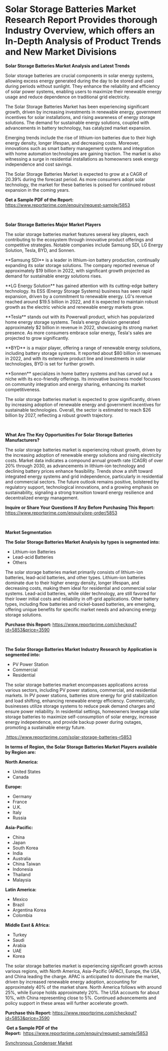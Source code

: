 <p><h1>Solar Storage Batteries Market Research Report Provides thorough Industry Overview, which offers an In-Depth Analysis of Product Trends and New Market Divisions</h1></p><p><strong>Solar Storage Batteries Market Analysis and Latest Trends</strong></p>
<p><p>Solar storage batteries are crucial components in solar energy systems, allowing excess energy generated during the day to be stored and used during periods without sunlight. They enhance the reliability and efficiency of solar power systems, enabling users to maximize their renewable energy usage and reduce dependence on traditional grid electricity.</p><p>The Solar Storage Batteries Market has been experiencing significant growth, driven by increasing investments in renewable energy, government incentives for solar installations, and rising awareness of energy storage solutions. The demand for sustainable energy solutions, coupled with advancements in battery technology, has catalyzed market expansion. </p><p>Emerging trends include the rise of lithium-ion batteries due to their high energy density, longer lifespan, and decreasing costs. Moreover, innovations such as smart battery management systems and integration with home automation technologies are gaining traction. The market is also witnessing a surge in residential installations as homeowners seek energy independence and cost savings.</p><p>The Solar Storage Batteries Market is expected to grow at a CAGR of 20.39% during the forecast period. As more consumers adopt solar technology, the market for these batteries is poised for continued robust expansion in the coming years.</p></p>
<p><strong>Get a Sample PDF of the Report:&nbsp;</strong> <a href="https://www.reportprime.com/enquiry/request-sample/5853?utm_campaign=3311&utm_medium=2&utm_source=Github&utm_content=ia&utm_term=19032025&utm_id=solar-storage-batteries">https://www.reportprime.com/enquiry/request-sample/5853</a></p>
<p>&nbsp;</p>
<p><strong>Solar Storage Batteries Major Market Players</strong></p>
<p><p>The solar storage batteries market features several key players, each contributing to the ecosystem through innovative product offerings and competitive strategies. Notable companies include Samsung SDI, LG Energy Solution, Tesla, BYD, and Sonnen.</p><p>**Samsung SDI** is a leader in lithium-ion battery production, continually expanding its solar storage solutions. The company reported revenue of approximately $19 billion in 2022, with significant growth projected as demand for sustainable energy solutions rises.</p><p>**LG Energy Solution** has gained attention with its cutting-edge battery technology. Its ESS (Energy Storage Systems) business has seen rapid expansion, driven by a commitment to renewable energy. LG's revenue reached around $19.5 billion in 2022, and it is expected to maintain robust growth as the electric vehicle and renewable energy markets grow.</p><p>**Tesla** stands out with its Powerwall product, which has popularized home energy storage systems. Tesla’s energy division generated approximately $2 billion in revenue in 2022, showcasing its strong market presence. As more consumers embrace solar energy, Tesla's sales are projected to grow significantly.</p><p>**BYD** is a major player, offering a range of renewable energy solutions, including battery storage systems. It reported about $80 billion in revenues in 2022, and with its extensive product line and investments in solar technologies, BYD is set for further growth.</p><p>**Sonnen** specializes in home battery systems and has carved out a niche with its eco-friendly offerings. Its innovative business model focuses on community integration and energy sharing, enhancing its market competitiveness.</p><p>The solar storage batteries market is expected to grow significantly, driven by increasing adoption of renewable energy and government incentives for sustainable technologies. Overall, the sector is estimated to reach $26 billion by 2027, reflecting a robust growth trajectory.</p></p>
<p>&nbsp;</p>
<p><strong>What Are The Key Opportunities For Solar Storage Batteries Manufacturers?</strong></p>
<p><p>The solar storage batteries market is experiencing robust growth, driven by the increasing adoption of renewable energy solutions and rising electricity costs. Market data indicates a compound annual growth rate (CAGR) of over 20% through 2030, as advancements in lithium-ion technology and declining battery prices enhance feasibility. Trends show a shift toward integrated energy systems and grid independence, particularly in residential and commercial sectors. The future outlook remains positive, bolstered by regulatory support, technological innovations, and a growing emphasis on sustainability, signaling a strong transition toward energy resilience and decentralized energy management.</p></p>
<p><strong>Inquire or Share Your Questions If Any Before Purchasing This Report:</strong> <a href="https://www.reportprime.com/enquiry/pre-order/5853?utm_campaign=3311&utm_medium=2&utm_source=Github&utm_content=ia&utm_term=19032025&utm_id=solar-storage-batteries">https://www.reportprime.com/enquiry/pre-order/5853</a></p>
<p>&nbsp;</p>
<p><strong>Market Segmentation</strong></p>
<p><strong>The Solar Storage Batteries Market Analysis by types is segmented into:</strong></p>
<p><ul><li>Lithium-ion Batteries</li><li>Lead-acid Batteries</li><li>Others</li></ul></p>
<p><p>The solar storage batteries market primarily consists of lithium-ion batteries, lead-acid batteries, and other types. Lithium-ion batteries dominate due to their higher energy density, longer lifespan, and decreasing costs, making them ideal for residential and commercial solar systems. Lead-acid batteries, while older technology, are still favored for their lower initial costs and reliability in off-grid applications. Other battery types, including flow batteries and nickel-based batteries, are emerging, offering unique benefits for specific market needs and advancing energy storage solutions.</p></p>
<p><strong>Purchase this Report:&nbsp;</strong><a href="https://www.reportprime.com/checkout?id=5853&price=3590&utm_campaign=3311&utm_medium=2&utm_source=Github&utm_content=ia&utm_term=19032025&utm_id=solar-storage-batteries">https://www.reportprime.com/checkout?id=5853&price=3590</a></p>
<p>&nbsp;</p>
<p><strong>The Solar Storage Batteries Market Industry Research by Application is segmented into:</strong></p>
<p><ul><li>PV Power Station</li><li>Commercial</li><li>Residential</li></ul></p>
<p><p>The solar storage batteries market encompasses applications across various sectors, including PV power stations, commercial, and residential markets. In PV power stations, batteries store energy for grid stabilization and load shifting, enhancing renewable energy efficiency. Commercially, businesses utilize storage systems to reduce peak demand charges and ensure power reliability. In residential settings, homeowners leverage solar storage batteries to maximize self-consumption of solar energy, increase energy independence, and provide backup power during outages, promoting a sustainable energy future.</p></p>
<p><a href="https://www.reportprime.com/solar-storage-batteries-r5853?utm_campaign=3311&utm_medium=2&utm_source=Github&utm_content=ia&utm_term=19032025&utm_id=solar-storage-batteries">&nbsp;https://www.reportprime.com/solar-storage-batteries-r5853</a></p>
<p><strong>In terms of Region, the Solar Storage Batteries Market Players available by Region are:</strong></p>
<p>
    <p> <strong> North America: </strong>
        <ul>
            <li>United States</li>
            <li>Canada</li>
        </ul>
        </p> 
    <p> <strong> Europe: </strong>
        <ul>
            <li>Germany</li>
            <li>France</li>
            <li>U.K.</li>
            <li>Italy</li>
            <li>Russia</li>
        </ul>
        </p> 
    <p> <strong> Asia-Pacific: </strong>
        <ul>
            <li>China</li>
            <li>Japan</li>
            <li>South Korea</li>
            <li>India</li>
            <li>Australia</li>
            <li>China Taiwan</li>
            <li>Indonesia</li>
            <li>Thailand</li>
            <li>Malaysia</li>
        </ul>
        </p> 
    <p> <strong> Latin America: </strong>
        <ul>
            <li>Mexico</li>
            <li>Brazil</li>
            <li>Argentina Korea</li>
            <li>Colombia</li>
        </ul>
        </p> 
    <p> <strong> Middle East & Africa: </strong>
        <ul>
            <li>Turkey</li>
            <li>Saudi</li>
            <li>Arabia</li>
            <li>UAE</li>
            <li>Korea</li>
        </ul>
    </p>
    </p>
<p><p>The solar storage batteries market is experiencing significant growth across various regions, with North America, Asia-Pacific (APAC), Europe, the USA, and China leading the charge. APAC is anticipated to dominate the market, driven by increased renewable energy adoption, accounting for approximately 40% of the market share. North America follows with around 25%, while Europe holds approximately 20%. The USA accounts for about 10%, with China representing close to 5%. Continued advancements and policy support in these areas will further accelerate growth.</p></p>
<p><strong>Purchase this Report: </strong><a href="https://www.reportprime.com/checkout?id=5853&price=3590&utm_campaign=3311&utm_medium=2&utm_source=Github&utm_content=ia&utm_term=19032025&utm_id=solar-storage-batteries">https://www.reportprime.com/checkout?id=5853&price=3590</a></p>
<p>&nbsp;<strong>Get a Sample PDF of the Report:&nbsp;&nbsp;</strong><a href="https://www.reportprime.com/enquiry/request-sample/5853?utm_campaign=3311&utm_medium=2&utm_source=Github&utm_content=ia&utm_term=19032025&utm_id=solar-storage-batteries">https://www.reportprime.com/enquiry/request-sample/5853</a></p>
<p><strong></strong></p>
<p><p><a href="https://github.com/huelarnzeba29/Market-Research-Report-List-1/blob/main/synchronous-condenser-market.md?utm_campaign=3311&utm_medium=2&utm_source=Github&utm_content=ia&utm_term=19032025&utm_id=solar-storage-batteries">Synchronous Condenser Market</a></p></p>